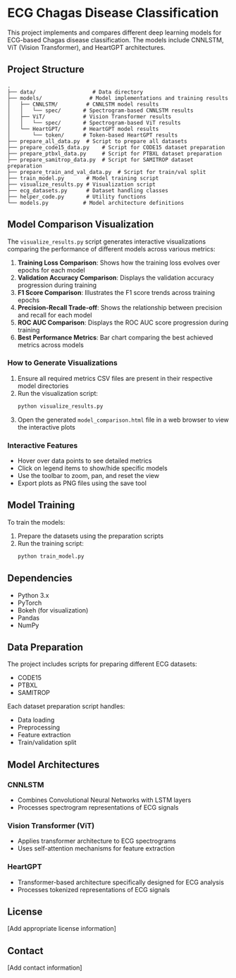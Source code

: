 # ECG Chagas Disease Classification

This project implements and compares different deep learning models for ECG-based Chagas disease classification. The models include CNNLSTM, ViT (Vision Transformer), and HeartGPT architectures.

## Project Structure

```
.
├── data/                  # Data directory
├── models/               # Model implementations and training results
│   ├── CNNLSTM/         # CNNLSTM model results
│   │   └── spec/       # Spectrogram-based CNNLSTM results
│   ├── ViT/            # Vision Transformer results
│   │   └── spec/       # Spectrogram-based ViT results
│   └── HeartGPT/       # HeartGPT model results
│       └── token/      # Token-based HeartGPT results
├── prepare_all_data.py  # Script to prepare all datasets
├── prepare_code15_data.py    # Script for CODE15 dataset preparation
├── prepare_ptbxl_data.py     # Script for PTBXL dataset preparation
├── prepare_samitrop_data.py  # Script for SAMITROP dataset preparation
├── prepare_train_and_val_data.py  # Script for train/val split
├── train_model.py       # Model training script
├── visualize_results.py # Visualization script
├── ecg_datasets.py      # Dataset handling classes
├── helper_code.py       # Utility functions
└── models.py           # Model architecture definitions
```

## Model Comparison Visualization

The `visualize_results.py` script generates interactive visualizations comparing the performance of different models across various metrics:

1. **Training Loss Comparison**: Shows how the training loss evolves over epochs for each model
2. **Validation Accuracy Comparison**: Displays the validation accuracy progression during training
3. **F1 Score Comparison**: Illustrates the F1 score trends across training epochs
4. **Precision-Recall Trade-off**: Shows the relationship between precision and recall for each model
5. **ROC AUC Comparison**: Displays the ROC AUC score progression during training
6. **Best Performance Metrics**: Bar chart comparing the best achieved metrics across models

### How to Generate Visualizations

1. Ensure all required metrics CSV files are present in their respective model directories
2. Run the visualization script:
   ```bash
   python visualize_results.py
   ```
3. Open the generated `model_comparison.html` file in a web browser to view the interactive plots

### Interactive Features

- Hover over data points to see detailed metrics
- Click on legend items to show/hide specific models
- Use the toolbar to zoom, pan, and reset the view
- Export plots as PNG files using the save tool

## Model Training

To train the models:

1. Prepare the datasets using the preparation scripts
2. Run the training script:
   ```bash
   python train_model.py
   ```

## Dependencies

- Python 3.x
- PyTorch
- Bokeh (for visualization)
- Pandas
- NumPy

## Data Preparation

The project includes scripts for preparing different ECG datasets:
- CODE15
- PTBXL
- SAMITROP

Each dataset preparation script handles:
- Data loading
- Preprocessing
- Feature extraction
- Train/validation split

## Model Architectures

### CNNLSTM
- Combines Convolutional Neural Networks with LSTM layers
- Processes spectrogram representations of ECG signals

### Vision Transformer (ViT)
- Applies transformer architecture to ECG spectrograms
- Uses self-attention mechanisms for feature extraction

### HeartGPT
- Transformer-based architecture specifically designed for ECG analysis
- Processes tokenized representations of ECG signals

## License

[Add appropriate license information]

## Contact

[Add contact information]
